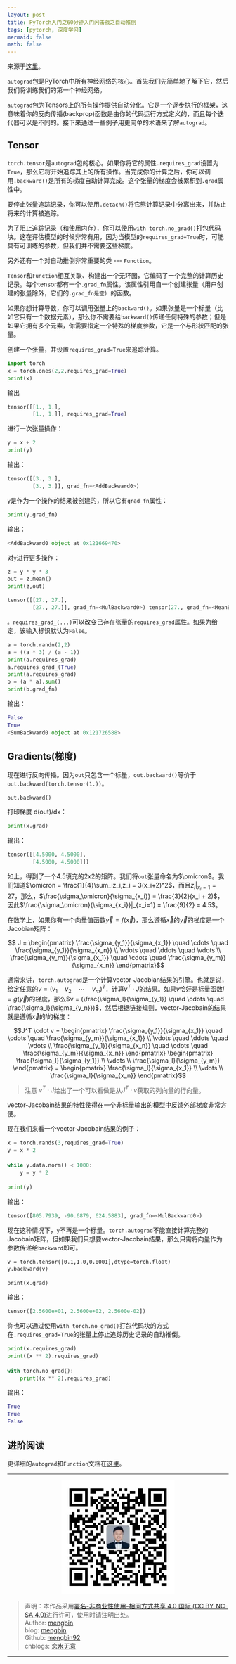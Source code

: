 ```yaml
---
layout: post
title: PyTorch入门之60分钟入门闪击战之自动推倒
tags: [pytorch, 深度学习]
mermaid: false
math: false
---  
```


来源于[这里](https://pytorch.org/tutorials/beginner/blitz/autograd_tutorial.html)。

`autograd`包是PyTorch中所有神经网络的核心。首先我们先简单地了解下它，然后我们将训练我们的第一个神经网络。  

`autograd`包为Tensors上的所有操作提供自动分化。它是一个逐步执行的框架，这意味着你的反向传播(backprop)函数是由你的代码运行方式定义的，而且每个迭代器可以是不同的。接下来通过一些例子用更简单的术语来了解`autograd`。  

## Tensor

`torch.tensor`是`autograd`包的核心。如果你将它的属性`.requires_grad`设置为`True`，那么它将开始追踪其上的所有操作。当完成你的计算之后，你可以调用`.backward()`是所有的梯度自动计算完成。这个张量的梯度会被累积到`.grad`属性中。  

要停止张量追踪记录，你可以使用`.detach()`将它熊计算记录中分离出来，并防止将来的计算被追踪。  

为了阻止追踪记录（和使用内存），你可以使用`with torch.no_grad()`打包代码块。这在评估模型的时候非常有用，因为当模型的`requires_grad=True`时，可能具有可训练的参数，但我们并不需要这些梯度。  

另外还有一个对自动推倒非常重要的类 --- `Function`。  

`Tensor`和`Function`相互关联、构建出一个无环图，它编码了一个完整的计算历史记录。每个tensor都有一个`.grad_fn`属性，该属性引用自一个创建张量（用户创建的张量除外，它们的`.grad_fn是空`）的函数。  

如果你想计算导数，你可以调用张量上的`backward()`。如果张量是一个标量（比如它只有一个数据元素），那么你不需要给`backward()`传递任何特殊的参数；但是如果它拥有多个元素，你需要指定一个特殊的梯度参数，它是一个与形状匹配的张量。  

创建一个张量，并设置`requires_grad=True`来追踪计算。  

```python
import torch
x = torch.ones(2,2,requires_grad=True)
print(x)
```

输出

```python
tensor([[1., 1.],
        [1., 1.]], requires_grad=True)
```

进行一次张量操作：  

```python
y = x + 2
print(y)
```

输出：

```python
tensor([[3., 3.],
        [3., 3.]], grad_fn=<AddBackward0>)
```  
`y`是作为一个操作的结果被创建的，所以它有`grad_fn`属性：  

```python
print(y.grad_fn)
```

输出：  

```python
<AddBackward0 object at 0x121669470>
```  

对`y`进行更多操作：  

```python
z = y * y * 3
out = z.mean()
print(z,out)
```

```python
tensor([[27., 27.],
        [27., 27.]], grad_fn=<MulBackward0>) tensor(27., grad_fn=<MeanBackward0>)
```  

`。requires_grad_(...)`可以改变已存在张量的`requires_grad`属性。如果为给定，该输入标识默认为`False`。  

```python
a = torch.randn(2,2)
a = ((a * 3) / (a - 1))
print(a.requires_grad)
a.requires_grad_(True)
print(a.requires_grad)
b = (a * a).sum()
print(b.grad_fn)
```

输出： 

```python
False
True
<SumBackward0 object at 0x121726588>
```

## Gradients(梯度)  

现在进行反向传播。因为`out`只包含一个标量，`out.backward()`等价于`out.backward(torch.tensor(1.))`。  

```python
out.backward()
```

打印梯度 d(out)/dx：  

```python
print(x.grad)
```

输出：  

```python
tensor([[4.5000, 4.5000],
        [4.5000, 4.5000]])
```  

如上，得到了一个4.5填充的2x2的矩阵。我们将`out`张量命名为$\omicron$。我们知道$\omicron = \frac{1}{4}\sum_iz_i,z_i = 3(x_i+2)^2$，而且$z_i|_{x_i=1} = 27$，那么，$\frac{\sigma_\omicron}{\sigma_{x_i}} = \frac{3}{2}(x_i + 2)$，因此$\frac{\sigma_\omicron}{\sigma_{x_i}}|_{x_i=1} = \frac{9}{2} = 4.5$。  

在数学上，如果你有一个向量值函数$\vec{y} = f(\vec{x})$，那么遵循$\vec{x}$的$\vec{y}$的梯度是一个Jacobian矩阵：  

$$ J = \begin{pmatrix}
    \frac{\sigma_{y_1}}{\sigma_{x_1}} \quad \cdots \quad \frac{\sigma_{y_1}}{\sigma_{x_n}} \\
    \vdots \quad \ddots \quad \vdots \\
    \frac{\sigma_{y_m}}{\sigma_{x_1}} \quad \cdots \quad \frac{\sigma_{y_m}}{\sigma_{x_n}}
\end{pmatrix}$$  

通常来讲，`torch.autograd`是一个计算vector-Jacobian结果的引擎。也就是说，给定任意的$v = (v_1 \quad v_2 \quad \cdots \quad v_m)^T$，计算$v^T \cdot J$的结果。如果$v$恰好是标量函数$l = g(\vec{y})$的梯度，那么$v = (\frac{\sigma_l}{\sigma_{y_1}} \quad \cdots \quad \frac{\sigma_l}{\sigma_{y_n}})$，然后根据链接规则，vector-Jacobain的结果就是遵循$\vec{x}$的$l$的梯度：  

$$J^T \cdot v = \begin{pmatrix}
    \frac{\sigma_{y_1}}{\sigma_{x_1}} \quad \cdots \quad \frac{\sigma_{y_m}}{\sigma_{x_1}} \\
    \vdots \quad \ddots \quad \vdots \\
    \frac{\sigma_{y_1}}{\sigma_{x_n}} \quad \cdots \quad \frac{\sigma_{y_m}}{\sigma_{x_n}}
\end{pmatrix} \begin{pmatrix}
    \frac{\sigma_l}{\sigma_{y_1}} \\
    \vdots \\
    \frac{\sigma_l}{\sigma_{y_m}}
\end{pmatrix} = \begin{pmatrix}
    \frac{\sigma_l}{\sigma_{x_1}} \\
    \vdots \\
    \frac{\sigma_l}{\sigma_{x_n}}
\end{pmatrix}$$  

> 注意 $v^T \cdot J$给出了一个可以看做是从$J^T \cdot v$获取的列向量的行向量。  

vector-Jacobain结果的特性使得在一个非标量输出的模型中反馈外部梯度非常方便。  

现在我们来看一个vector-Jacobain结果的例子：  

```python
x = torch.rands(3,requires_grad=True)
y = x * 2

while y.data.norm() < 1000:
    y = y * 2

print(y)
```

输出：  

```python
tensor([805.7939, -90.6879, 624.5883], grad_fn=<MulBackward0>)
```  

现在这种情况下，`y`不再是一个标量。`torch.autograd`不能直接计算完整的Jacobain矩阵，但如果我们只想要vector-Jacobain结果，那么只需将向量作为参数传递给`backward`即可。  

```pythom
v = torch.tensor([0.1,1.0,0.0001],dtype=torch.float)
y.backward(v)

print(x.grad)
```

输出：  

```python
tensor([2.5600e+01, 2.5600e+02, 2.5600e-02])
```  

你也可以通过使用`with torch.no_grad()`打包代码块的方式在`.requires_grad=True`的张量上停止追踪历史记录的自动推倒。  

```python
print(x.requires_grad)
print((x ** 2).requires_grad)

with torch.no_grad():
    print((x ** 2).requires_grad)  
```

输出：  

```python
True
True
False
```

## 进阶阅读  

更详细的`autograd`和`Function`文档在[这里]( https://pytorch.org/docs/autograd)。  

---

<div align="center">
  <img src="../img/qrcode_wechat.jpg" alt="孟斯特">
</div>

> 声明：本作品采用[署名-非商业性使用-相同方式共享 4.0 国际 (CC BY-NC-SA 4.0)](https://creativecommons.org/licenses/by-nc-sa/4.0/deed.zh)进行许可，使用时请注明出处。  
> Author: [mengbin](mengbin1992@outlook.com)  
> blog: [mengbin](https://mengbin.top)  
> Github: [mengbin92](https://mengbin92.github.io/)  
> cnblogs: [恋水无意](https://www.cnblogs.com/lianshuiwuyi/)  

---
